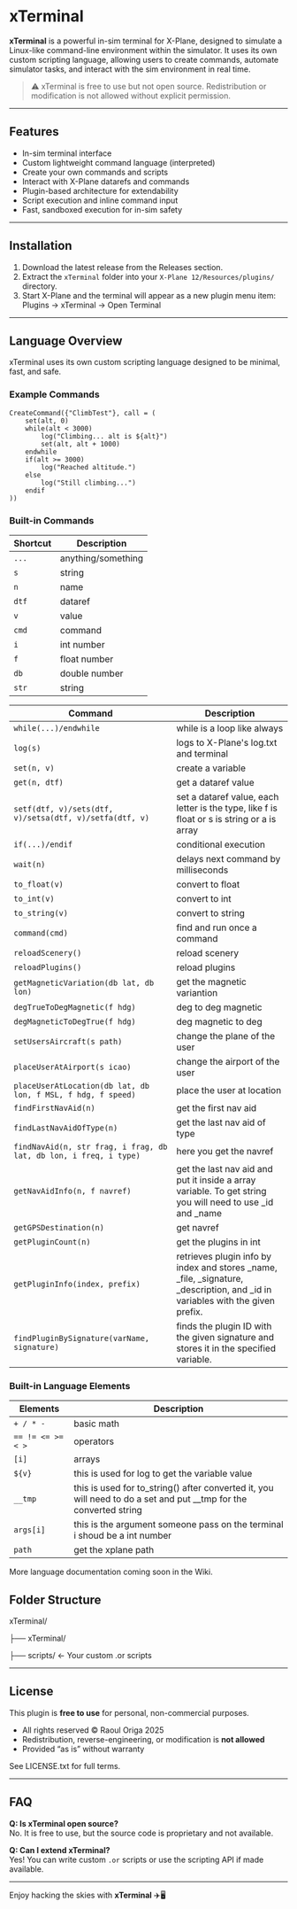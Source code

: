 # xTerminal

**xTerminal** is a powerful in-sim terminal for X-Plane, designed to simulate a Linux-like command-line environment within the simulator. It uses its own custom scripting language, allowing users to create commands, automate simulator tasks, and interact with the sim environment in real time.

> ⚠️ xTerminal is free to use but not open source. Redistribution or modification is not allowed without explicit permission.

---

## Features

- In-sim terminal interface  
- Custom lightweight command language (interpreted)  
- Create your own commands and scripts  
- Interact with X-Plane datarefs and commands  
- Plugin-based architecture for extendability  
- Script execution and inline command input    
- Fast, sandboxed execution for in-sim safety  

---

## Installation

1. Download the latest release from the Releases section.
2. Extract the `xTerminal` folder into your `X-Plane 12/Resources/plugins/` directory.
3. Start X-Plane and the terminal will appear as a new plugin menu item:  
   Plugins → xTerminal → Open Terminal

---

##  Language Overview

xTerminal uses its own custom scripting language designed to be minimal, fast, and safe.

### Example Commands

```
CreateCommand({"ClimbTest"}, call = (
    set(alt, 0)
    while(alt < 3000)
        log("Climbing... alt is ${alt}")
        set(alt, alt + 1000)
    endwhile
    if(alt >= 3000)
        log("Reached altitude.")
    else
        log("Still climbing...")
    endif
))
```

### Built-in Commands

| Shortcut   | Description                              |
|-----------|------------------------------------------|
| `...`   | anything/something              |
| `s`     | string              |
| `n`     | name     |
| `dtf`     | dataref                      |
| `v`   | value         |
| `cmd`      | command                    |
| `i`      | int number                    |
| `f`      | float number                    |
| `db`      | double number                    |
| `str`      | string                    |

| Command   | Description                              |
|-----------|------------------------------------------|
| `while(...)/endwhile`   | while is a loop like always              |
| `log(s)`     | logs to X-Plane's log.txt and terminal              |
| `set(n, v)`     | create a variable     |
| `get(n, dtf)`     | get a dataref value                      |
| `setf(dtf, v)/sets(dtf, v)/setsa(dtf, v)/setfa(dtf, v)`   | set a dataref value, each letter is the type, like f is float or s is string or a is array         |
| `if(...)/endif`      | conditional execution                    |
| `wait(n)`    | delays next command by milliseconds      |
| `to_float(v)`    | convert to float      |
| `to_int(v)`    | convert to int      |
| `to_string(v)`    | convert to string      |
| `command(cmd)`    | find and run once a command      |
| `reloadScenery()`    | reload scenery      |
| `reloadPlugins()`    | reload plugins      |
| `getMagneticVariation(db lat, db lon)`    | get the magnetic variantion      |
| `degTrueToDegMagnetic(f hdg)`    | deg to deg magnetic      |
| `degMagneticToDegTrue(f hdg)`    | deg magnetic to deg      |
| `setUsersAircraft(s path)`    | change the plane of the user      |
| `placeUserAtAirport(s icao)`    | change the airport of the user      |
| `placeUserAtLocation(db lat, db lon, f MSL, f hdg, f speed)`    | place the user at location      |
| `findFirstNavAid(n)`    | get the first nav aid      |
| `findLastNavAidOfType(n)`    | get the last nav aid of type       |
| `findNavAid(n, str frag, i frag, db lat, db lon, i freq, i type)`    | here you get the navref      |
| `getNavAidInfo(n, f navref)`    | get the last nav aid and put it inside a array variable. To get string you will need to use _id and _name      |
| `getGPSDestination(n)`    | get navref   |
| `getPluginCount(n)`    | get the plugins in int   |
| `getPluginInfo(index, prefix)` | retrieves plugin info by index and stores _name, _file, _signature, _description, and _id in variables with the given prefix. |
| `findPluginBySignature(varName, signature)` | finds the plugin ID with the given signature and stores it in the specified variable. |

### Built-in Language Elements

| Elements   | Description                              |
|-----------|------------------------------------------|
| `+ / * - `   | basic math              |
| `== != <= >= < >`     | operators              |
| `[i]`     | arrays     |
| `${v}`     | this is used for log to get the variable value                      |
| `__tmp`   | this is used for to_string() after converted it, you will need to do a set and put __tmp for the converted string         |
| `args[i]`      | this is the argument someone pass on the terminal i shoud be a int number                   |
| `path`      | get the xplane path                   |


More language documentation coming soon in the Wiki.

## Folder Structure

xTerminal/

├── xTerminal/

├── scripts/ ← Your custom .or scripts

---

## License

This plugin is **free to use** for personal, non-commercial purposes.

- All rights reserved © Raoul Origa 2025  
- Redistribution, reverse-engineering, or modification is **not allowed**  
- Provided “as is” without warranty  

See LICENSE.txt for full terms.

---

## FAQ

**Q: Is xTerminal open source?**  
No. It is free to use, but the source code is proprietary and not available.

**Q: Can I extend xTerminal?**  
Yes! You can write custom `.or` scripts or use the scripting API if made available.

---

Enjoy hacking the skies with **xTerminal** ✈️🖥️
